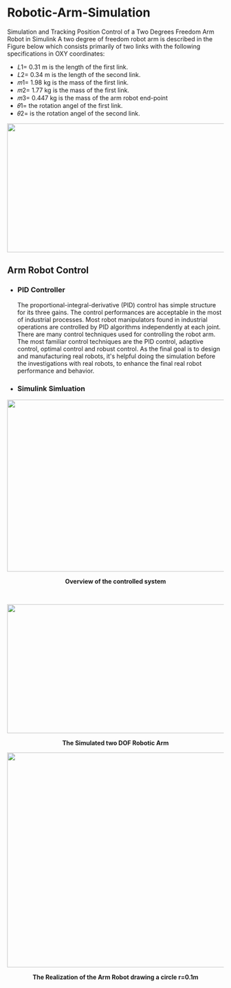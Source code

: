 # Robotic-Arm-Simulation
Simulation and Tracking Position Control of a Two Degrees Freedom Arm Robot in Simulink
A two degree of freedom robot arm is described in the Figure below which consists primarily of  two links with the following specifications in OXY coordinates: 
* 𝐿1= 0.31 m is the length of the first link.  
* 𝐿2= 0.34 m is the length of the second link. 
* 𝑚1= 1.98 kg is the mass of the first link.  
* 𝑚2= 1.77 kg is the mass of the first link.
* 𝑚3= 0.447 kg is the mass of the arm robot end-point
* 𝜃1= the rotation angel of the first link.  
* 𝜃2= is the rotation angel of the second link. 

<p align="center">
<img src="https://user-images.githubusercontent.com/40741680/130276281-c0b79a86-b6c8-4659-ac74-d9132fd92d04.png" width="600" height="300">
</p>


## Arm Robot Control
* ### PID Controller
	The proportional-integral-derivative (PID) control has simple structure for its three gains. The control performances are acceptable in the most of industrial processes. Most robot manipulators found in industrial operations are controlled by PID algorithms independently at each joint. There are many control techniques used for controlling the robot arm. The most familiar control techniques are the PID control, adaptive control, optimal control and robust control. As the final goal is to design and manufacturing real robots, it's helpful doing the simulation before the investigations with real robots, to enhance the final real robot performance and behavior.
* ### Simulink Simluation

<p align="center">
<img src="https://user-images.githubusercontent.com/40741680/130277780-2fea0ddd-e791-4dbd-bab2-559cad0b9a8f.png" width="900" height="400">
</p>
<p align="center">
<b>Overview of the controlled system</b>
</p>
<br />


<p align="center">
<img src="https://user-images.githubusercontent.com/40741680/130278307-40ab1ac4-a3a1-4ae8-8592-ba6702be7e60.png" width="900" height="300">
</p>

<p align="center">
<b>The Simulated two DOF Robotic Arm</b>
</p>


<p align="center">
<img src="https://user-images.githubusercontent.com/40741680/130280263-850a995f-2b10-4fb8-a7ad-82df987d9774.jpg" width="900" height="500">
</p>

<p align="center">
<b>The Realization of the Arm Robot drawing a circle r=0.1m</b>
</p>

												

